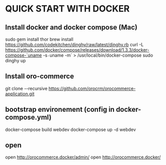 # QUICK START WITH DOCKER

## Install docker and docker compose (Mac)
sudo gem install thor
brew install https://github.com/codekitchen/dinghy/raw/latest/dinghy.rb
curl -L https://github.com/docker/compose/releases/download/1.3.3/docker-compose-`uname -s`-`uname -m` > /usr/local/bin/docker-compose
sudo dinghy up

## Install oro-commerce
git clone --recursive https://github.com/orocrm/orocommerce-application.git

## bootstrap environement (config in docker-compose.yml)
docker-compose build webdev
docker-compose up -d webdev

## open 
open http://orocommerce.docker/admin/
open http://orocommerce.docker/

